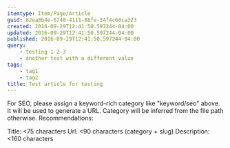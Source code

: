```yaml
---
itemtype: Item/Page/Article
guid: 82ea8b4e-6748-4111-88fe-34f4c68ca323
created: 2016-09-29T12:41:50.597244-04:00
updated: 2016-09-29T12:41:50.597244-04:00
published: 2016-09-29T12:41:50.597244-04:00
query: 
    - testing 1 2 3
    - another test with a different value
tags: 
    - tag1
    - tag2
title: Test article for testing
---
```


For SEO, please assign a keyword-rich category like "keyword/seo" above.
It will be used to generate a URL. Category will be inferred from the
file path otherwise. Recommendations:

Title: <75 characters
Url: <90 characters (category + slug)
Description: <160 characters

